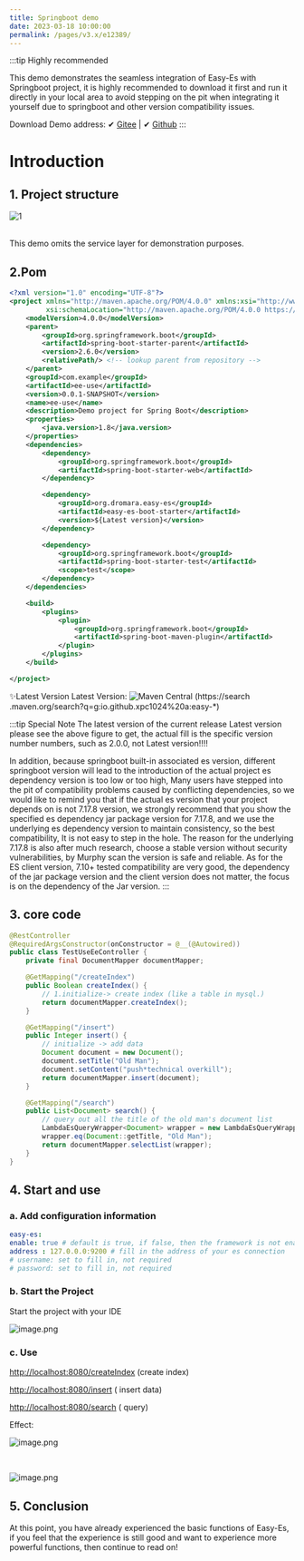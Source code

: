 ```yaml
---
title: Springboot demo
date: 2023-03-18 10:00:00
permalink: /pages/v3.x/e12389/
---
```

:::tip Highly recommended

This demo demonstrates the seamless integration of Easy-Es with Springboot project, it is highly recommended to download it first and run it directly in your local area to avoid stepping on the pit when integrating it yourself due to springboot and other version compatibility issues.

Download Demo address: ✔ [Gitee](https://gitee.com/easy-es/easy-es-springboot-demo) | ✔ [Github](https://github.com/xpc1024/easy-es-springboot-demo)
:::

# Introduction

## 1. Project structure

![1](https://iknow.hs.net/e562a309-8526-4964-9250-b87ad02545e0.png)

<br />
This demo omits the service layer for demonstration purposes.

## 2.Pom

````xml
<?xml version="1.0" encoding="UTF-8"?>
<project xmlns="http://maven.apache.org/POM/4.0.0" xmlns:xsi="http://www.w3.org/2001/XMLSchema-instance"
         xsi:schemaLocation="http://maven.apache.org/POM/4.0.0 https://maven.apache.org/xsd/maven-4.0.0.xsd">
    <modelVersion>4.0.0</modelVersion>
    <parent>
        <groupId>org.springframework.boot</groupId>
        <artifactId>spring-boot-starter-parent</artifactId>
        <version>2.6.0</version>
        <relativePath/> <!-- lookup parent from repository -->
    </parent>
    <groupId>com.example</groupId>
    <artifactId>ee-use</artifactId>
    <version>0.0.1-SNAPSHOT</version>
    <name>ee-use</name>
    <description>Demo project for Spring Boot</description>
    <properties>
        <java.version>1.8</java.version>
    </properties>
    <dependencies>
        <dependency>
            <groupId>org.springframework.boot</groupId>
            <artifactId>spring-boot-starter-web</artifactId>
        </dependency>

        <dependency>
            <groupId>org.dromara.easy-es</groupId>
            <artifactId>easy-es-boot-starter</artifactId>
            <version>${Latest version}</version>
        </dependency>

        <dependency>
            <groupId>org.springframework.boot</groupId>
            <artifactId>spring-boot-starter-test</artifactId>
            <scope>test</scope>
        </dependency>
    </dependencies>

    <build>
        <plugins>
            <plugin>
                <groupId>org.springframework.boot</groupId>
                <artifactId>spring-boot-maven-plugin</artifactId>
            </plugin>
        </plugins>
    </build>

</project>

````
✨Latest Version Latest Version: ![Maven Central](https://img.shields.io/github/v/release/xpc1024/easy-es?include_prereleases&logo=xpc&style=plastic) (https://search .maven.org/search?q=g:io.github.xpc1024%20a:easy-*)

:::tip Special Note
The latest version of the current release Latest version please see the above figure to get, the actual fill is the specific version number numbers, such as 2.0.0, not Latest version!!!!

In addition, because springboot built-in associated es version, different springboot version will lead to the introduction of the actual project es dependency version is too low or too high,
Many users have stepped into the pit of compatibility problems caused by conflicting dependencies, so we would like to remind you that if the actual es version that your project depends on is not
7.17.8 version, we strongly recommend that you show the specified es dependency jar package version for 7.17.8, and we use the underlying es dependency version to maintain consistency, so the best compatibility,
It is not easy to step in the hole. The reason for the underlying 7.17.8 is also after much research, choose a stable version without security vulnerabilities, by Murphy scan the version is safe and reliable.
As for the ES client version, 7.10+ tested compatibility are very good, the dependency of the jar package version and the client version does not matter, the focus is on the dependency of the Jar version.
:::

## 3. core code

```java
@RestController
@RequiredArgsConstructor(onConstructor = @__(@Autowired))
public class TestUseEeController {
    private final DocumentMapper documentMapper;

    @GetMapping("/createIndex")
    public Boolean createIndex() {
        // 1.initialize-> create index (like a table in mysql.)
        return documentMapper.createIndex();
    }

    @GetMapping("/insert")
    public Integer insert() {
        // initialize -> add data
        Document document = new Document();
        document.setTitle("Old Man");
        document.setContent("push*technical overkill");
        return documentMapper.insert(document);
    }

    @GetMapping("/search")
    public List<Document> search() {
        // query out all the title of the old man's document list
        LambdaEsQueryWrapper<Document> wrapper = new LambdaEsQueryWrapper<>();
        wrapper.eq(Document::getTitle, "Old Man");
        return documentMapper.selectList(wrapper);
    }
}
```

## 4. Start and use

### a. Add configuration information
```yaml
easy-es:
enable: true # default is true, if false, then the framework is not enabled
address : 127.0.0.0:9200 # fill in the address of your es connection
# username: set to fill in, not required
# password: set to fill in, not required
```
### b. Start the Project
Start the project with your IDE
<br />

![image.png](https://iknow.hs.net/b6d12f86-58db-45ad-af05-29ab9b398614.png)


### c. Use

[http://localhost:8080/createIndex](http://localhost:8080/createIndex) (create index)

[http://localhost:8080/insert](http://localhost:8080/insert) ( insert data)

[http://localhost:8080/search](http://localhost:8080/search) ( query)

Effect:
<br />

![image.png](https://iknow.hs.net/903287b2-f683-4335-a29a-6b58418b6950.png)

<br />

![image.png](https://iknow.hs.net/0c9dd4f1-1b56-4d1a-ba39-cc3bf51d87a3.png)

## 5. Conclusion

At this point, you have already experienced the basic functions of Easy-Es, if you feel that the experience is still good and want to experience more powerful functions, then continue to read on!